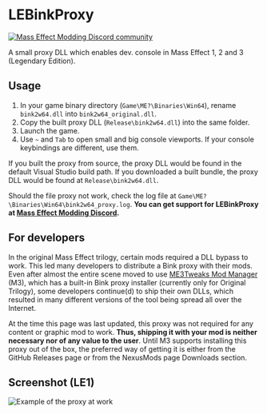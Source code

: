 # LEBinkProxy

[![Mass Effect Modding Discord community][DiscordLogo]](https://discord.gg/su8XjdUQPw)

A small proxy DLL which enables dev. console in Mass Effect 1, 2 and 3 (Legendary Edition).

## Usage

   1. In your game binary directory (`Game\ME?\Binaries\Win64`), rename `bink2w64.dll` into `bink2w64_original.dll`.
   2. Copy the built proxy DLL (`Release\bink2w64.dll`) into the same folder.
   3. Launch the game.
   4. Use `~` and `Tab` to open small and big console viewports. If your console keybindings are different, use them.

If you built the proxy from source, the proxy DLL would be found in the default Visual Studio build path.
If you downloaded a built bundle, the proxy DLL would be found at `Release\bink2w64.dll`.

Should the file proxy not work, check the log file at `Game\ME?\Binaries\Win64\bink2w64_proxy.log`. **You can get support for LEBinkProxy at [Mass Effect Modding Discord](https://discord.gg/su8XjdUQPw).**

## For developers

In the original Mass Effect trilogy, certain mods required a DLL bypass to work. This led many developers to distribute a Bink proxy with their mods. Even after almost the entire scene moved to use [ME3Tweaks Mod Manager](https://github.com/ME3Tweaks/ME3TweaksModManager) (M3), which has a built-in Bink proxy installer (currently only for Original Trilogy), some developers continue(d) to ship their own DLLs, which resulted in many different versions of the tool being spread all over the Internet.

At the time this page was last updated, this proxy was not required for any content or graphic mod to work. **Thus, shipping it with your mod is neither necessary nor of any value to the user**. Until M3 supports installing this proxy out of the box, the preferred way of getting it is either from the GitHub Releases page or from the NexusMods page Downloads section.

## Screenshot (LE1)

![Example of the proxy at work][LE1Example]


[DiscordLogo]: https://cdn.discordapp.com/attachments/695807011476078653/837800529181802516/ModdingBanner_2.png

[LE1Example]: https://cdn.discordapp.com/attachments/842859242032988190/843204183917854750/unknown.png
